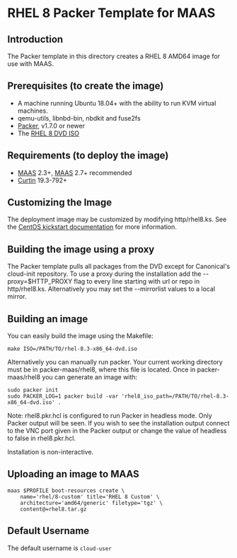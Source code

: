 # RHEL 8 Packer Template for MAAS

## Introduction

The Packer template in this directory creates a RHEL 8 AMD64 image for use with MAAS.

## Prerequisites (to create the image)

* A machine running Ubuntu 18.04+ with the ability to run KVM virtual machines.
* qemu-utils, libnbd-bin, nbdkit and fuse2fs
* [Packer](https://www.packer.io/intro/getting-started/install.html), v1.7.0 or newer
* The [RHEL 8 DVD ISO](https://developers.redhat.com/products/rhel/download)

## Requirements (to deploy the image)

* [MAAS](https://maas.io) 2.3+, [MAAS](https://maas.io) 2.7+ recommended
* [Curtin](https://launchpad.net/curtin) 19.3-792+

## Customizing the Image

The deployment image may be customized by modifying http/rhel8.ks. See the [CentOS kickstart documentation](https://docs.centos.org/en-US/centos/install-guide/Kickstart2/) for more information.

## Building the image using a proxy

The Packer template pulls all packages from the DVD except for Canonical's
cloud-init repository. To use a proxy during the installation add the
--proxy=$HTTP_PROXY flag to every line starting with url or repo in
http/rhel8.ks. Alternatively you may set the --mirrorlist values to a
local mirror.

## Building an image

You can easily build the image using the Makefile:

```shell
make ISO=/PATH/TO/rhel-8.3-x86_64-dvd.iso
```

Alternatively you can manually run packer. Your current working directory must
be in packer-maas/rhel8, where this file is located. Once in packer-maas/rhel8
you can generate an image with:

```shell
sudo packer init
sudo PACKER_LOG=1 packer build -var 'rhel8_iso_path=/PATH/TO/rhel-8.3-x86_64-dvd.iso' .
```

Note: rhel8.pkr.hcl is configured to run Packer in headless mode. Only Packer
output will be seen. If you wish to see the installation output connect to the
VNC port given in the Packer output or change the value of headless to false in
rhel8.pkr.hcl.

Installation is non-interactive.

## Uploading an image to MAAS

```shell
maas $PROFILE boot-resources create \
    name='rhel/8-custom' title='RHEL 8 Custom' \
    architecture='amd64/generic' filetype='tgz' \
    content@=rhel8.tar.gz
```

## Default Username

The default username is ```cloud-user```

